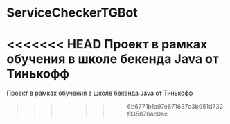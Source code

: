 # ServiceCheckerTGBot
<<<<<<< HEAD
Проект в рамках обучения в школе бекенда Java от Тинькофф
=======
Проект в рамках обучения в школе бекенда Java от Тинькофф
>>>>>>> 6b6771b1a97e871637c3b951d732f135876ac0ac
